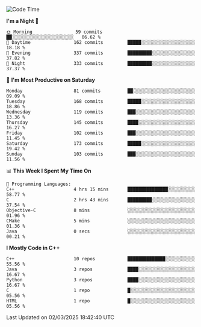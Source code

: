 <!--START_SECTION:waka-->
![Code Time](http://img.shields.io/badge/Code%20Time-299%20hrs%2040%20mins-blue)

**I'm a Night 🦉** 

```text
🌞 Morning                59 commits          ██░░░░░░░░░░░░░░░░░░░░░░░   06.62 % 
🌆 Daytime                162 commits         █████░░░░░░░░░░░░░░░░░░░░   18.18 % 
🌃 Evening                337 commits         █████████░░░░░░░░░░░░░░░░   37.82 % 
🌙 Night                  333 commits         █████████░░░░░░░░░░░░░░░░   37.37 % 
```
📅 **I'm Most Productive on Saturday** 

```text
Monday                   81 commits          ██░░░░░░░░░░░░░░░░░░░░░░░   09.09 % 
Tuesday                  168 commits         █████░░░░░░░░░░░░░░░░░░░░   18.86 % 
Wednesday                119 commits         ███░░░░░░░░░░░░░░░░░░░░░░   13.36 % 
Thursday                 145 commits         ████░░░░░░░░░░░░░░░░░░░░░   16.27 % 
Friday                   102 commits         ███░░░░░░░░░░░░░░░░░░░░░░   11.45 % 
Saturday                 173 commits         █████░░░░░░░░░░░░░░░░░░░░   19.42 % 
Sunday                   103 commits         ███░░░░░░░░░░░░░░░░░░░░░░   11.56 % 
```


📊 **This Week I Spent My Time On** 

```text
💬 Programming Languages: 
C++                      4 hrs 15 mins       ███████████████░░░░░░░░░░   58.77 % 
C                        2 hrs 43 mins       █████████░░░░░░░░░░░░░░░░   37.54 % 
Objective-C              8 mins              ░░░░░░░░░░░░░░░░░░░░░░░░░   01.96 % 
CMake                    5 mins              ░░░░░░░░░░░░░░░░░░░░░░░░░   01.36 % 
Java                     0 secs              ░░░░░░░░░░░░░░░░░░░░░░░░░   00.21 % 
```

**I Mostly Code in C++** 

```text
C++                      10 repos            ██████████████░░░░░░░░░░░   55.56 % 
Java                     3 repos             ████░░░░░░░░░░░░░░░░░░░░░   16.67 % 
Python                   3 repos             ████░░░░░░░░░░░░░░░░░░░░░   16.67 % 
C                        1 repo              █░░░░░░░░░░░░░░░░░░░░░░░░   05.56 % 
HTML                     1 repo              █░░░░░░░░░░░░░░░░░░░░░░░░   05.56 % 
```




 Last Updated on 02/03/2025 18:42:40 UTC
<!--END_SECTION:waka-->
